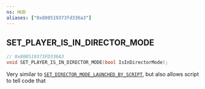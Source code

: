```yaml
---
ns: HUD
aliases: ["0x808519373fd336a3"]
---
```

## SET_PLAYER_IS_IN_DIRECTOR_MODE

```c
// 0x808519373FD336A3
void SET_PLAYER_IS_IN_DIRECTOR_MODE(bool IsInDirectorMode);
```

Very similar to [`SET_DIRECTOR_MODE_LAUNCHED_BY_SCRIPT`](#_0x2632482FD6B9AB87), but also allows script to tell code that

